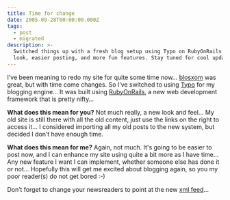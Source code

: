 ```yaml
---
title: Time for change
date: 2005-09-28T00:00:00.000Z
tags:
  - post
  - migrated
description: >-
  Switched things up with a fresh blog setup using Typo on RubyOnRails! Sleeker
  look, easier posting, and more fun features. Stay tuned for cool updates!
---
```


I’ve been meaning to redo my site for quite some time now… [blosxom](http://www.blosxom.com) was great, but with time come changes. So I’ve switched to using [Typo](http://typo.leetsoft.com) for my blogging engine… It was built using [RubyOnRails](http://www.rubyonrails.com), a new web development framework that is pretty nifty…

**What does this mean for you?** Not much really, a new look and feel…
My old site is still there with all the old content, just use the links on the right to access it… I considered importing all my old posts to the new system, but decided I don’t have enough time.

**What does this mean for me?** Again, not much. It's going to be easier to post now, and I can enhance my site using quite a bit more as I have time… Any new feature I want I can implement, whether someone else has done it or not… Hopefully this will get me excited about blogging again, so you my poor reader(s) do not get bored :-)

Don’t forget to change your newsreaders to point at the new [xml feed](http://feeds.feedburner.com/jonmagic)…
